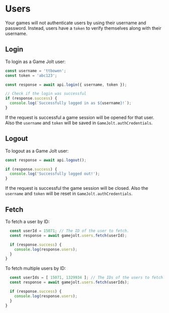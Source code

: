 # Users

Your games will not authenticate users by using their username and password. Instead, users have a `token` to verify themselves along with their username.

## Login

To login as a Game Jolt user:

```js
const username = 'ttbowen';
const token = 'abc123';

const response = await api.login({ username, token });

// Check if the login was successful
if (response.success) {
  console.log(`Successfully logged in as ${username}!`);
}
```

If the request is successful a game session will be opened for that user. Also the `username` and `token` will be saved in `GameJolt.authCredentials`.

## Logout

To logout as a Game Jolt user:

```js
const response = await api.logout();

if (response.success) {
  console.log('Successfully logged out!');
}
```

If the request is successful the game session will be closed. Also the `username` and `token` will be reset in `GameJolt.authCredentials`.

## Fetch

To fetch a user by ID:

```js
  const userId = 15071; // The ID of the user to fetch.
  const response = await gamejolt.users.fetch(userId);

  if (response.success) {
    console.log(response.users);
  }
}
```

To fetch multiple users by ID:

```js
  const userIds = [ 15071, 1329934 ]; // The IDs of the users to fetch.
  const response = await gamejolt.users.fetch(userIds);

  if (response.success) {
    console.log(response.users);
  }
}
```
